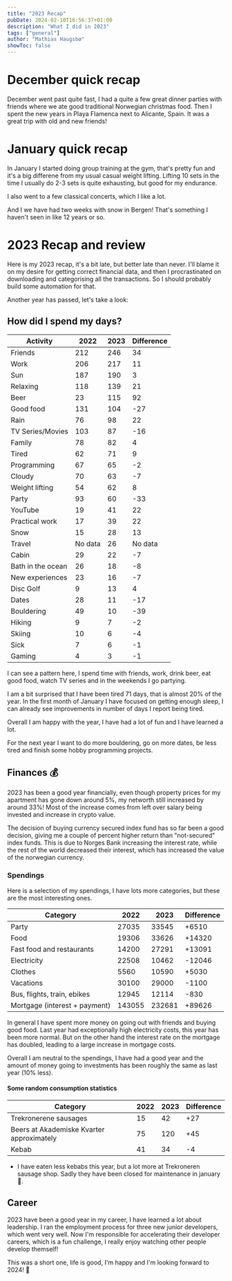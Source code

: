 ```yaml
---
title: "2023 Recap"
pubDate: 2024-02-10T16:56:37+01:00
description: "What I did in 2023"
tags: ["general"]
author: "Mathias Haugsbø"
showToc: false
---
```


# December quick recap

December went past quite fast, I had a quite a few great dinner parties with friends where we ate good traditional Norwegian christmas food.
Then I spent the new years in Playa Flamenca next to Alicante, Spain. It was a great trip with old and new friends!

# January quick recap

In January I started doing group training at the gym, that's pretty fun and it's a big differene from my usual casual weight lifting. Lifting 10 sets in the time I usually do 2-3 sets is quite exhausting, but good for my endurance.

I also went to a few classical concerts, which I like a lot.

And I we have had two weeks with snow in Bergen! That's something I haven't seen in like 12 years or so.

# 2023 Recap and review

Here is my 2023 recap, it's a bit late, but better late than never. I'll blame it on my desire for getting correct financial data, and then I procrastinated on downloading and categorising all the transactions. So I should probably build some automation for that.

Another year has passed, let's take a look:

## How did I spend my days?

| Activity          | 2022    | 2023 | Difference |
| ----------------- | ------- | ---- | ---------- |
| Friends           | 212     | 246  | 34         |
| Work              | 206     | 217  | 11         |
| Sun               | 187     | 190  | 3          |
| Relaxing          | 118     | 139  | 21         |
| Beer              | 23      | 115  | 92         |
| Good food         | 131     | 104  | -27        |
| Rain              | 76      | 98   | 22         |
| TV Series/Movies  | 103     | 87   | -16        |
| Family            | 78      | 82   | 4          |
| Tired             | 62      | 71   | 9          |
| Programming       | 67      | 65   | -2         |
| Cloudy            | 70      | 63   | -7         |
| Weight lifting    | 54      | 62   | 8          |
| Party             | 93      | 60   | -33        |
| YouTube           | 19      | 41   | 22         |
| Practical work    | 17      | 39   | 22         |
| Snow              | 15      | 28   | 13         |
| Travel            | No data | 26   | No data    |
| Cabin             | 29      | 22   | -7         |
| Bath in the ocean | 26      | 18   | -8         |
| New experiences   | 23      | 16   | -7         |
| Disc Golf         | 9       | 13   | 4          |
| Dates             | 28      | 11   | -17        |
| Bouldering        | 49      | 10   | -39        |
| Hiking            | 9       | 7    | -2         |
| Skiing            | 10      | 6    | -4         |
| Sick              | 7       | 6    | -1         |
| Gaming            | 4       | 3    | -1         |

I can see a pattern here, I spend time with friends, work, drink beer, eat good food, watch TV series and in the weekends I go partying.

I am a bit surprised that I have been tired 71 days, that is almost 20% of the year. In the first month of January I have focused on getting enough sleep, I can already see improvements in number of days I report being tired.

Overall I am happy with the year, I have had a lot of fun and I have learned a lot.

For the next year I want to do more bouldering, go on more dates, be less tired and finish some hobby programming projects.

## Finances 💰

2023 has been a good year financially, even though property prices for my apartment has gone down around 5%, my networth still increased by around 33%! Most of the increase comes from left over salary being invested and increase in crypto value.

The decision of buying currency secured index fund has so far been a good decision, giving me a couple of percent higher return than "not-secured" index funds. This is due to Norges Bank increasing the interest rate, while the rest of the world decreased their interest, which has increased the value of the norwegian currency.

### Spendings

Here is a selection of my spendings, I have lots more categories, but these are the most interesting ones.

| Category                      | 2022   | 2023   | Difference |
| ----------------------------- | ------ | ------ | ---------- |
| Party                         | 27035  | 33545  | +6510      |
| Food                          | 19306  | 33626  | +14320     |
| Fast food and restaurants     | 14200  | 27291  | +13091     |
| Electricity                   | 22508  | 10462  | -12046     |
| Clothes                       | 5560   | 10590  | +5030      |
| Vacations                     | 30100  | 29000  | -1100      |
| Bus, flights, train, ebikes   | 12945  | 12114  | -830       |
| Mortgage (interest + payment) | 143055 | 232681 | +89626     |

In general I have spent more money on going out with friends and buying good food.
Last year had exceptionally high electricity costs, this year has been more normal. But on the other hand the interest rate on the mortgage has doubled, leading to a large increase in mortgage costs.

Overall I am neutral to the spendings, I have had a good year and the amount of money going to investments has been roughly the same as last year (10% less).

#### Some random consumption statistics

| Category                                  | 2022 | 2023 | Difference |
| ----------------------------------------- | ---- | ---- | ---------- |
| Trekronerene sausages                     | 15   | 42   | +27        |
| Beers at Akademiske Kvarter approximately | 75   | 120  | +45        |
| Kebab                                     | 41   | 34   | -4         |

- I have eaten less kebabs this year, but a lot more at Trekroneren sausage shop. Sadly they have been closed for maintenance in january 🥲.

## Career

2023 have been a good year in my career, I have learned a lot about leadership. I ran the employment process for three new junior developers, which went very well. Now I'm responsible for accelerating their developer careers, which is a fun challenge, I really enjoy watching other people develop themself!

This was a short one, life is good, I'm happy and I'm looking forward to 2024! 🎉

